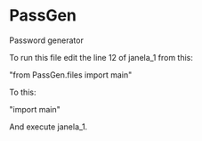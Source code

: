 # PassGen
Password generator

To run this file edit the line 12 of janela_1 from this:

"from PassGen.files import main"


To this:

"import main"

And execute janela_1.
